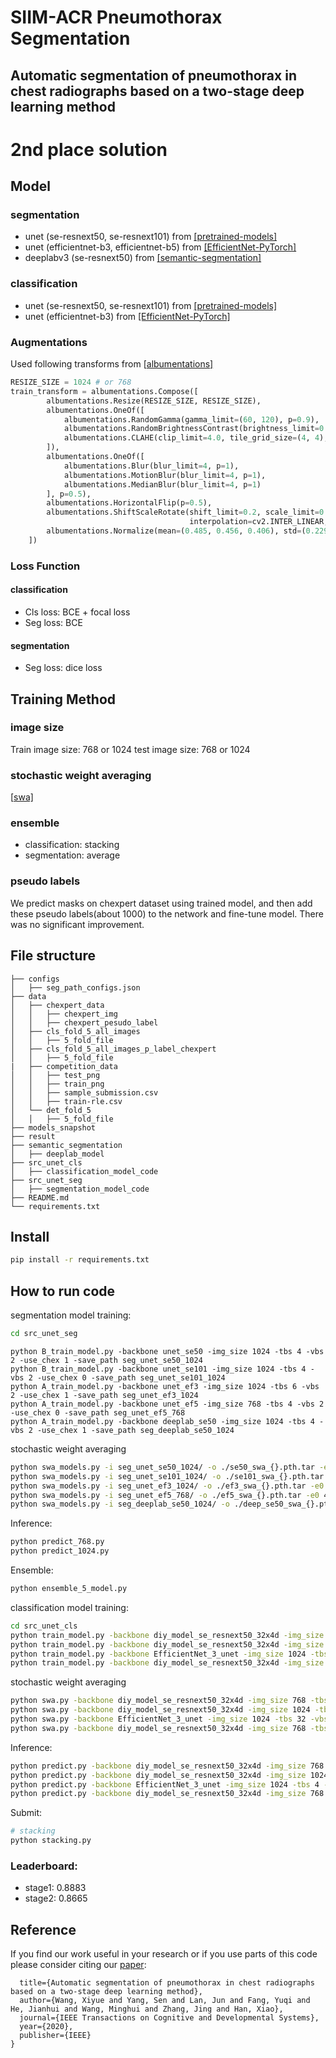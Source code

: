 
# SIIM-ACR Pneumothorax Segmentation

## Automatic segmentation of pneumothorax in chest radiographs based on a two-stage deep learning method

# 2nd place solution 

## Model
### segmentation
- unet (se-resnext50, se-resnext101) from [\[pretrained-models\]](https://github.com/Cadene/pretrained-models.pytorch)
- unet (efficientnet-b3, efficientnet-b5) from [\[EfficientNet-PyTorch\]](https://github.com/lukemelas/EfficientNet-PyTorch)
- deeplabv3 (se-resnext50) from [\[semantic-segmentation\]](https://github.com/NVIDIA/semantic-segmentation)
### classification 
- unet (se-resnext50, se-resnext101) from [\[pretrained-models\]](https://github.com/Cadene/pretrained-models.pytorch)
- unet (efficientnet-b3) from  [\[EfficientNet-PyTorch\]](https://github.com/lukemelas/EfficientNet-PyTorch)
### Augmentations
Used following transforms from \[[albumentations\]](https://github.com/albu/albumentations)
```python
RESIZE_SIZE = 1024 # or 768
train_transform = albumentations.Compose([
        albumentations.Resize(RESIZE_SIZE, RESIZE_SIZE),
        albumentations.OneOf([
            albumentations.RandomGamma(gamma_limit=(60, 120), p=0.9),
            albumentations.RandomBrightnessContrast(brightness_limit=0.2, contrast_limit=0.2, p=0.9),
            albumentations.CLAHE(clip_limit=4.0, tile_grid_size=(4, 4), p=0.9),
        ]),
        albumentations.OneOf([
            albumentations.Blur(blur_limit=4, p=1),
            albumentations.MotionBlur(blur_limit=4, p=1),
            albumentations.MedianBlur(blur_limit=4, p=1)
        ], p=0.5),
        albumentations.HorizontalFlip(p=0.5),
        albumentations.ShiftScaleRotate(shift_limit=0.2, scale_limit=0.2, rotate_limit=20,
                                        interpolation=cv2.INTER_LINEAR, border_mode=cv2.BORDER_CONSTANT, p=1),
        albumentations.Normalize(mean=(0.485, 0.456, 0.406), std=(0.229, 0.224, 0.225), max_pixel_value=255.0, p=1.0)
    ])
```
### Loss Function
#### classification 

- Cls loss: BCE + focal loss
- Seg loss: BCE 
#### segmentation

- Seg loss: dice loss
## Training Method
### image size
Train image size: 768 or 1024
test image size: 768 or 1024
### stochastic weight averaging
\[[swa\]](https://github.com/timgaripov/swa)
### ensemble
- classification: stacking 
- segmentation: average 
### pseudo labels
We predict masks on chexpert dataset using trained model, 
and then add these pseudo labels(about 1000) to the network and fine-tune model. There was no significant improvement.

## File structure
    ├── configs
    │   ├── seg_path_configs.json
    ├── data              
    │   ├── chexpert_data
    │   │   ├── chexpert_img
    │   │   ├── chexpert_pesudo_label
    │   ├── cls_fold_5_all_images
    │   │   ├── 5_fold_file
    │   ├── cls_fold_5_all_images_p_label_chexpert
    │   │   ├── 5_fold_file
    |   ├── competition_data
    │   │   ├── test_png
    │   │   ├── train_png
    │   │   ├── sample_submission.csv
    │   │   ├── train-rle.csv
    │   └── det_fold_5
    │   │   ├── 5_fold_file
    ├── models_snapshot
    ├── result
    ├── semantic_segmentation
    │   ├── deeplab_model
    ├── src_unet_cls
    │   ├── classification_model_code
    ├── src_unet_seg
    │   ├── segmentation_model_code
    ├── README.md
    └── requirements.txt

## Install
```bash
pip install -r requirements.txt
```

## How to run code
segmentation model training:
```bash
cd src_unet_seg
```
```
python B_train_model.py -backbone unet_se50 -img_size 1024 -tbs 4 -vbs 2 -use_chex 1 -save_path seg_unet_se50_1024
python B_train_model.py -backbone unet_se101 -img_size 1024 -tbs 4 -vbs 2 -use_chex 0 -save_path seg_unet_se101_1024
python A_train_model.py -backbone unet_ef3 -img_size 1024 -tbs 6 -vbs 2 -use_chex 1 -save_path seg_unet_ef3_1024
python A_train_model.py -backbone unet_ef5 -img_size 768 -tbs 4 -vbs 2 -use_chex 0 -save_path seg_unet_ef5_768
python A_train_model.py -backbone deeplab_se50 -img_size 1024 -tbs 4 -vbs 2 -use_chex 1 -save_path seg_deeplab_se50_1024
```
stochastic weight averaging
```bash
python swa_models.py -i seg_unet_se50_1024/ -o ./se50_swa_{}.pth.tar -e0 43 -e1 34 -e2 39 --model_num unet_se50 --batch-size 4
python swa_models.py -i seg_unet_se101_1024/ -o ./se101_swa_{}.pth.tar -e0 43 -e1 34 -e2 39 --model_num unet_se101 --batch-size 4
python swa_models.py -i seg_unet_ef3_1024/ -o ./ef3_swa_{}.pth.tar -e0 43 -e1 34 -e2 39 --model_num unet_ef3 --batch-size 6
python swa_models.py -i seg_unet_ef5_768/ -o ./ef5_swa_{}.pth.tar -e0 43 -e1 34 -e2 39 --model_num unet_ef5 --batch-size 4
python swa_models.py -i seg_deeplab_se50_1024/ -o ./deep_se50_swa_{}.pth.tar -e0 43 -e1 34 -e2 39 --model_num deeplab_se50 --batch-size 4
```
Inference:
```bash
python predict_768.py 
python predict_1024.py
```
Ensemble:
```bash
python ensemble_5_model.py 
```
classification model training:
```bash
cd src_unet_cls
python train_model.py -backbone diy_model_se_resnext50_32x4d -img_size 768 -tbs 16 -vbs 8 -save_path diy_model_se_resnext50_32x4d_768_normal
python train_model.py -backbone diy_model_se_resnext50_32x4d -img_size 1024 -tbs 8 -vbs 4 -save_path diy_model_se_resnext50_32x4d_1024_normal
python train_model.py -backbone EfficientNet_3_unet -img_size 1024 -tbs 16 -vbs 8 -save_path EfficientNet_3_unet_1024_normal
python train_model.py -backbone diy_model_se_resnext50_32x4d -img_size 768 -tbs 16 -vbs 8 -save_path diy_model_se_resnext50_32x4d_768_add_chexpert
```
stochastic weight averaging
```bash
python swa.py -backbone diy_model_se_resnext50_32x4d -img_size 768 -tbs 32 -vbs 8 -cp diy_model_se_resnext50_32x4d_768_normal
python swa.py -backbone diy_model_se_resnext50_32x4d -img_size 1024 -tbs 32 -vbs 8 -cp diy_model_se_resnext50_32x4d_1024_normal
python swa.py -backbone EfficientNet_3_unet -img_size 1024 -tbs 32 -vbs 8 -cp EfficientNet_3_unet_768_normal
python swa.py -backbone diy_model_se_resnext50_32x4d -img_size 768 -tbs 32 -vbs 8 -cp diy_model_se_resnext50_32x4d_768_add_chexpert
```
Inference:
```bash
python predict.py -backbone diy_model_se_resnext50_32x4d -img_size 768 -tbs 4 -vbs 4 -spth diy_model_se_resnext50_32x4d_768_normal
python predict.py -backbone diy_model_se_resnext50_32x4d -img_size 1024 -tbs 4 -vbs 4 -spth diy_model_se_resnext50_32x4d_1024_normal
python predict.py -backbone EfficientNet_3_unet -img_size 1024 -tbs 4 -vbs 4 -spth EfficientNet_3_unet_1024_normal
python predict.py -backbone diy_model_se_resnext50_32x4d -img_size 768 -tbs 4 -vbs 4 -spth diy_model_se_resnext50_32x4d_768_add_chexpert
```

Submit:
```bash
# stacking
python stacking.py
```

### Leaderboard:
- stage1: 0.8883
- stage2: 0.8665
## Reference
If you find our work useful in your research or if you use parts of this code please consider citing our [paper](https://ieeexplore.ieee.org/document/9247293):

```@article{wang2020automatic,
  title={Automatic segmentation of pneumothorax in chest radiographs based on a two-stage deep learning method},
  author={Wang, Xiyue and Yang, Sen and Lan, Jun and Fang, Yuqi and He, Jianhui and Wang, Minghui and Zhang, Jing and Han, Xiao},
  journal={IEEE Transactions on Cognitive and Developmental Systems},
  year={2020},
  publisher={IEEE}
} 
```
